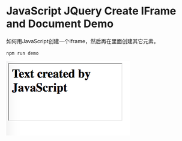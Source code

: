 JavaScript JQuery Create IFrame and Document Demo
=================================================

如何用JavaScript创建一个iframe，然后再在里面创建其它元素。

```
npm run demo
```

![demo](./images/demo.jpg)
